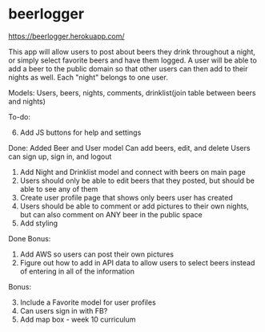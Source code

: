 # beerlogger

https://beerlogger.herokuapp.com/

This app will allow users to post about beers they drink throughout a night, or simply select favorite beers and have them logged.
A user will be able to add a beer to the public domain so that other users can then add to their nights as well.  Each "night" belongs to one user.


Models:
Users, beers, nights, comments, drinklist(join table between beers and nights)

To-do:

6) Add JS buttons for help and settings

Done:
Added Beer and User model
Can add beers, edit, and delete
Users can sign up, sign in, and logout
1) Add Night and Drinklist model and connect with beers on main page
3) Users should only be able to edit beers that they posted, but should be able to see any of them
2) Create user profile page that shows only beers user has created
4) Users should be able to comment or add pictures to their own nights, but can also comment on ANY beer in the public space
5) Add styling

Done Bonus:
1) Add AWS so users can post their own pictures
2) Figure out how to add in API data to allow users to select beers instead of entering in all of the information



Bonus:

3) Include a Favorite model for user profiles
4) Can users sign in with FB?
5) Add map box - week 10 curriculum
